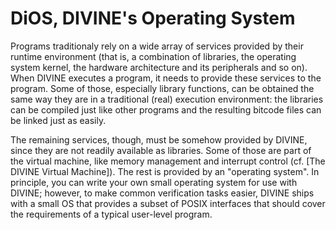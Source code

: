 DiOS, DIVINE's Operating System
===============================

Programs traditionaly rely on a wide array of services provided by their
runtime environment (that is, a combination of libraries, the operating system
kernel, the hardware architecture and its peripherals and so on). When DIVINE
executes a program, it needs to provide these services to the program. Some of
those, especially library functions, can be obtained the same way they are in a
traditional (real) execution environment: the libraries can be compiled just
like other programs and the resulting bitcode files can be linked just as
easily.

The remaining services, though, must be somehow provided by DIVINE, since they
are not readily available as libraries. Some of those are part of the virtual
machine, like memory management and interrupt control (cf. [The DIVINE Virtual
Machine]). The rest is provided by an "operating system". In principle, you can
write your own small operating system for use with DIVINE; however, to make
common verification tasks easier, DIVINE ships with a small OS that provides a
subset of POSIX interfaces that should cover the requirements of a typical
user-level program.
